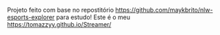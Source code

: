 Projeto feito com base no repostitório https://github.com/maykbrito/nlw-esports-explorer para estudo!
Este é o meu https://tomazzyy.github.io/Streamer/
